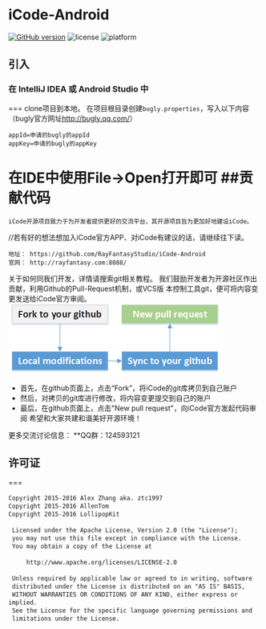 # iCode-Android
[![GitHub version](https://badge.fury.io/gh/RayFantasyStudio%2FiCode-Android.svg)](https://badge.fury.io/gh/RayFantasyStudio%2FiCode-Android) ![license](http://img.shields.io/badge/license-Apache2-brightgreen.svg) ![platform](http://img.shields.io/badge/platform-Android-blue.svg)
## 引入
### 在 IntelliJ IDEA 或 Android Studio 中
===
clone项目到本地。
在项目根目录创建`bugly.properties`，写入以下内容（bugly官方网址<http://bugly.qq.com/>）
```
appId=申请的bugly的appId
appKey=申请的bugly的appKey
```
在IDE中使用File->Open打开即可
##贡献代码
===
    iCode开源项目致力于为开发者提供更好的交流平台，其开源项目旨为更加好地建设iCode。
//若有好的想法想加入iCode官方APP、对iCode有建议的话，请继续往下读。
```
地址： https://github.com/RayFantasyStudio/iCode-Android
官网： http://rayfantasy.com:8088/
```
关于如何同我们开发，详情请搜索git相关教程。
我们鼓励开发者为开源社区作出贡献，利用Github的Pull-Request机制，或VCS版
本控制工具git，便可将内容变更发送给iCode官方审阅。
![image](github-pull-request.png)

- 首先，在github页面上，点击“Fork”，将iCode的git库拷贝到自己账户
- 然后，对拷贝的git库进行修改，将内容变更提交到自己的账户
- 最后，在github页面上，点击"New pull request"，向iCode官方发起代码审阅
希望和大家共建和谐美好开源环境！

更多交流讨论信息：
    **QQ群：124593121
## 许可证
===
``` 
Copyright 2015-2016 Alex Zhang aka. ztc1997
Copyright 2015-2016 AllenTom
Copyright 2015-2016 LollipopKit

 Licensed under the Apache License, Version 2.0 (the "License");
 you may not use this file except in compliance with the License.
 You may obtain a copy of the License at
 
     http://www.apache.org/licenses/LICENSE-2.0
 
 Unless required by applicable law or agreed to in writing, software
 distributed under the License is distributed on an "AS IS" BASIS,
 WITHOUT WARRANTIES OR CONDITIONS OF ANY KIND, either express or implied.
 See the License for the specific language governing permissions and
 limitations under the License.
```
